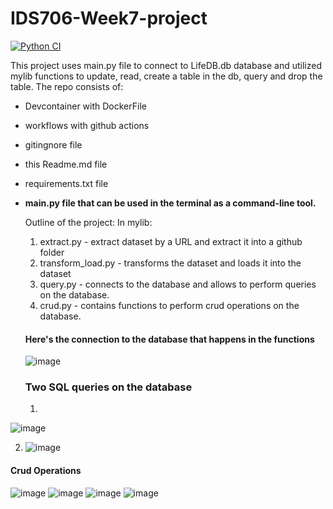 # IDS706-Week7-project

[![Python CI](https://github.com/Nastiiasaenko/IDS706-Week1-project/actions/workflows/main.yml/badge.svg)](https://github.com/Nastiiasaenko/IDS706-Week1-project/actions/workflows/main.yml)

This project uses main.py file to connect to LifeDB.db database and utilized mylib functions to update, read, create a table in the db, query and drop the table. The repo consists of: 

* Devcontainer with DockerFile
* workflows with github actions
* gitingnore file
* this Readme.md file
* requirements.txt file
* **main.py file  that can be used in the terminal as a command-line tool.**

  Outline of the project:
  In  mylib:
  1) extract.py - extract dataset by a URL and extract it into a github folder
  2) transform_load.py - transforms the dataset and loads it into the dataset
  3) query.py - connects to the database and allows to perform queries on the database.
  4) crud.py - contains functions to perform crud operations on the database.
 
  #### Here's the connection to the database that happens in the functions
  ![image](https://github.com/nogibjj/as1466_sqlite_lab/assets/54864655/18c478c5-6fd5-46e0-b13e-d7c54dfaef31)

  ### Two SQL queries on the database
  1) 
 
![image](https://github.com/nogibjj/as1466_sqlite_lab/assets/54864655/c93fa827-6f13-438b-8c19-1abf987c8687)

2) ![image](https://github.com/nogibjj/as1466_sqlite_lab/assets/54864655/3bbda405-3217-4436-9dd8-b09be97fbe52)

#### Crud Operations 
![image](https://github.com/nogibjj/as1466_sqlite_lab/assets/54864655/8f0c72e5-d27b-4483-aaff-7b80dfeb2189)
![image](https://github.com/nogibjj/as1466_sqlite_lab/assets/54864655/b973e53c-8c9e-49bb-844e-b5bc8bd06922)
![image](https://github.com/nogibjj/as1466_sqlite_lab/assets/54864655/4ba58465-9b2f-41df-8f58-48da9534eecf)
![image](https://github.com/nogibjj/as1466_sqlite_lab/assets/54864655/ffc4ecec-1f9c-40c0-b0b4-bdd99b659224)



